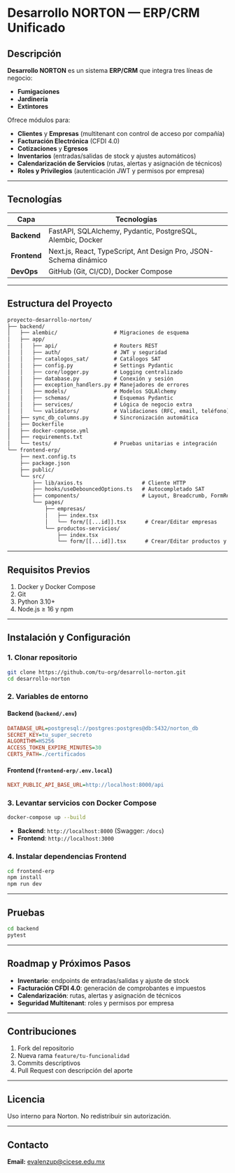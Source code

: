 # Desarrollo NORTON — ERP/CRM Unificado

## Descripción

**Desarrollo NORTON** es un sistema **ERP/CRM** que integra tres líneas de negocio:

* **Fumigaciones**
* **Jardinería**
* **Extintores**

Ofrece módulos para:

* **Clientes** y **Empresas** (multitenant con control de acceso por compañía)
* **Facturación Electrónica** (CFDI 4.0)
* **Cotizaciones** y **Egresos**
* **Inventarios** (entradas/salidas de stock y ajustes automáticos)
* **Calendarización de Servicios** (rutas, alertas y asignación de técnicos)
* **Roles y Privilegios** (autenticación JWT y permisos por empresa)

---

## Tecnologías

| **Capa**     | **Tecnologías**                                                  |
| ------------ | ---------------------------------------------------------------- |
| **Backend**  | FastAPI, SQLAlchemy, Pydantic, PostgreSQL, Alembic, Docker       |
| **Frontend** | Next.js, React, TypeScript, Ant Design Pro, JSON-Schema dinámico |
| **DevOps**   | GitHub (Git, CI/CD), Docker Compose                              |

---

## Estructura del Proyecto

```txt
proyecto-desarrollo-norton/
├── backend/
│   ├── alembic/                  # Migraciones de esquema
│   ├── app/
│   │   ├── api/                  # Routers REST
│   │   ├── auth/                 # JWT y seguridad
│   │   ├── catalogos_sat/        # Catálogos SAT
│   │   ├── config.py             # Settings Pydantic
│   │   ├── core/logger.py        # Logging centralizado
│   │   ├── database.py           # Conexión y sesión
│   │   ├── exception_handlers.py # Manejadores de errores
│   │   ├── models/               # Modelos SQLAlchemy
│   │   ├── schemas/              # Esquemas Pydantic
│   │   ├── services/             # Lógica de negocio extra
│   │   └── validators/           # Validaciones (RFC, email, teléfono)
│   ├── sync_db_columns.py        # Sincronización automática
│   ├── Dockerfile
│   ├── docker-compose.yml
│   ├── requirements.txt
│   └── tests/                    # Pruebas unitarias e integración
└── frontend-erp/
    ├── next.config.ts
    ├── package.json
    ├── public/
    └── src/
        ├── lib/axios.ts                   # Cliente HTTP
        ├── hooks/useDebouncedOptions.ts   # Autocompletado SAT
        ├── components/                    # Layout, Breadcrumb, FormRenderer…
        └── pages/
            ├── empresas/
            │   ├── index.tsx
            │   └── form/[[...id]].tsx      # Crear/Editar empresas
            └── productos-servicios/
                ├── index.tsx
                └── form/[[...id]].tsx      # Crear/Editar productos y servicios
```

---

## Requisitos Previos

1. Docker y Docker Compose
2. Git
3. Python 3.10+
4. Node.js ≥ 16 y npm

---

## Instalación y Configuración

### 1. Clonar repositorio

```bash
git clone https://github.com/tu-org/desarrollo-norton.git
cd desarrollo-norton
```

### 2. Variables de entorno

#### Backend (`backend/.env`)

```ini
DATABASE_URL=postgresql://postgres:postgres@db:5432/norton_db
SECRET_KEY=tu_super_secreto
ALGORITHM=HS256
ACCESS_TOKEN_EXPIRE_MINUTES=30
CERTS_PATH=./certificados
```

#### Frontend (`frontend-erp/.env.local`)

```ini
NEXT_PUBLIC_API_BASE_URL=http://localhost:8000/api
```

### 3. Levantar servicios con Docker Compose

```bash
docker-compose up --build
```

* **Backend**: `http://localhost:8000` (Swagger: `/docs`)
* **Frontend**: `http://localhost:3000`

### 4. Instalar dependencias Frontend

```bash
cd frontend-erp
npm install
npm run dev
```

---

## Pruebas

```bash
cd backend
pytest
```

---

## Roadmap y Próximos Pasos

* **Inventario**: endpoints de entradas/salidas y ajuste de stock
* **Facturación CFDI 4.0**: generación de comprobantes e impuestos
* **Calendarización**: rutas, alertas y asignación de técnicos
* **Seguridad Multitenant**: roles y permisos por empresa

---

## Contribuciones

1. Fork del repositorio
2. Nueva rama `feature/tu-funcionalidad`
3. Commits descriptivos
4. Pull Request con descripción del aporte

---

## Licencia

Uso interno para Norton. No redistribuir sin autorización.

---

## Contacto

**Email:** [evalenzup@cicese.edu.mx](mailto:evalenzup@cicese.edu.mx)
